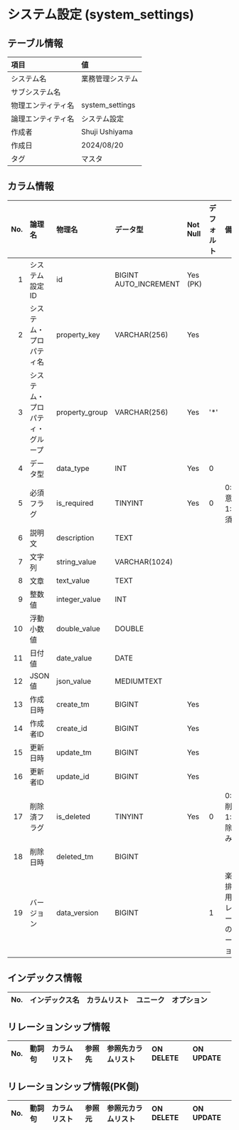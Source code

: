 # システム設定 (system_settings)

## テーブル情報

| 項目                           | 値                                                                                                   |
|:-------------------------------|:-----------------------------------------------------------------------------------------------------|
| システム名                     | 業務管理システム                                                                                     |
| サブシステム名                 |                                                                                                      |
| 物理エンティティ名             | system_settings                                                                                      |
| 論理エンティティ名             | システム設定                                                                                         |
| 作成者                         | Shuji Ushiyama                                                                                       |
| 作成日                         | 2024/08/20                                                                                           |
| タグ                           | マスタ                                                                                               |



## カラム情報

| No. | 論理名                         | 物理名                         | データ型                       | Not Null | デフォルト           | 備考                           |
|----:|:-------------------------------|:-------------------------------|:-------------------------------|:---------|:---------------------|:-------------------------------|
|   1 | システム設定ID                 | id                             | BIGINT AUTO_INCREMENT          | Yes (PK) |                      |                                |
|   2 | システム・プロパティ名         | property_key                   | VARCHAR(256)                   | Yes      |                      |                                |
|   3 | システム・プロパティ・グループ | property_group                 | VARCHAR(256)                   | Yes      | '*'                  |                                |
|   4 | データ型                       | data_type                      | INT                            | Yes      | 0                    |                                |
|   5 | 必須フラグ                     | is_required                    | TINYINT                        | Yes      | 0                    | 0:任意 1:必須                  |
|   6 | 説明文                         | description                    | TEXT                           |          |                      |                                |
|   7 | 文字列                         | string_value                   | VARCHAR(1024)                  |          |                      |                                |
|   8 | 文章                           | text_value                     | TEXT                           |          |                      |                                |
|   9 | 整数値                         | integer_value                  | INT                            |          |                      |                                |
|  10 | 浮動小数値                     | double_value                   | DOUBLE                         |          |                      |                                |
|  11 | 日付値                         | date_value                     | DATE                           |          |                      |                                |
|  12 | JSON値                         | json_value                     | MEDIUMTEXT                     |          |                      |                                |
|  13 | 作成日時                       | create_tm                      | BIGINT                         | Yes      |                      |                                |
|  14 | 作成者ID                       | create_id                      | BIGINT                         | Yes      |                      |                                |
|  15 | 更新日時                       | update_tm                      | BIGINT                         | Yes      |                      |                                |
|  16 | 更新者ID                       | update_id                      | BIGINT                         | Yes      |                      |                                |
|  17 | 削除済フラグ                   | is_deleted                     | TINYINT                        | Yes      | 0                    | 0:未削除 1:削除済み            |
|  18 | 削除日時                       | deleted_tm                     | BIGINT                         |          |                      |                                |
|  19 | バージョン                     | data_version                   | BIGINT                         |          | 1                    | 楽観排他用。レコードのバージョン |



## インデックス情報

| No. | インデックス名                 | カラムリスト                             | ユニーク   | オプション                     | 
|----:|:-------------------------------|:-----------------------------------------|:-----------|:-------------------------------|



## リレーションシップ情報

| No. | 動詞句                         | カラムリスト                             | 参照先                         | 参照先カラムリスト                       | ON DELETE    | ON UPDATE    |
|----:|:-------------------------------|:-----------------------------------------|:-------------------------------|:-----------------------------------------|:-------------|:-------------|



## リレーションシップ情報(PK側)

| No. | 動詞句                         | カラムリスト                             | 参照元                         | 参照元カラムリスト                       | ON DELETE    | ON UPDATE    |
|----:|:-------------------------------|:-----------------------------------------|:-------------------------------|:-----------------------------------------|:-------------|:-------------|


